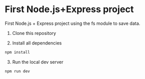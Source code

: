 # First Node.js+Express project
First Node.js + Express project using the fs module to save data.


1. Clone this repository

2. Install all dependencies
```sh
npm install
```
3. Run the local dev server
```sh
npm run dev
```
